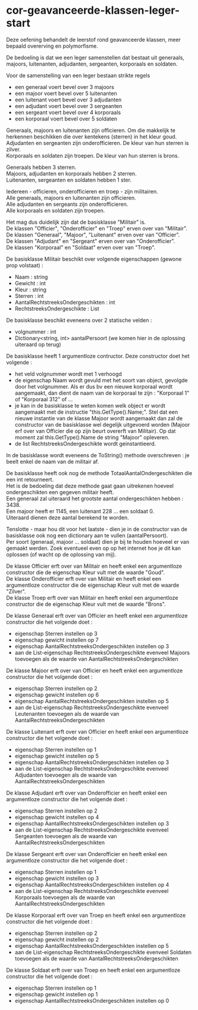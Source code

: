 # cor-geavanceerde-klassen-leger-start
Deze oefening behandelt de leerstof rond geavanceerde klassen, meer bepaald overerving en polymorfisme.

De bedoeling is dat we een leger samenstellen dat bestaat uit generaals, majoors, luitenanten, adjudanten, sergeanten, korporaals en soldaten.

Voor de samenstelling van een leger bestaan strikte regels
* een generaal voert bevel over 3 majoors
* een majoor voert bevel over 5 luitenanten
* een luitenant voert bevel over 3 adjudanten
* een adjudant voert bevel over 3 sergeanten
* een sergeant voert bevel over 4 korporaals
* een korporaal voert bevel over 5 soldaten

Generaals, majoors en luitenanten zijn officieren.  Om die makkelijk te herkennen beschikken die over kentekens (sterren) in het kleur goud.  
Adjudanten en sergeanten zijn onderofficieren.  De kleur van hun sterren is zilver.  
Korporaals en soldaten zijn troepen.  De kleur van hun sterren is brons.  

Generaals hebben 3 sterren.  
Majoors, adjudanten en korporaals hebben 2 sterren.  
Luitenanten, sergeanten en soldaten hebben 1 ster.  

Iedereen - officieren, onderofficieren en troep - zijn militairen.  
Alle generaals, majoors en luitenanten zijn officieren.  
Alle adjudanten en sergeants zijn onderofficieren.  
Alle korporaals en soldaten zijn troepen.  

Het mag dus duidelijk zijn dat de basisklasse "Militair" is.  
De klassen "Officier", "Onderofficier" en "Troep" erven over van "Militair".  
De klassen "Generaal", "Majoor", "Luitenant" erven over van "Officier".  
De klassen "Adjudant" en "Sergeant" erven over van "Onderofficier".  
De klassen "Korporaal" en "Soldaat" erven over van "Troep".  

De basisklasse Militair beschikt over volgende eigenschappen (gewone prop volstaat) : 
* Naam : string
* Gewicht : int
* Kleur : string
* Sterren : int
* AantalRechtstreeksOndergeschikten : int
* RechtstreeksOndergeschikte : List<Militair>

De basisklasse beschikt eveneens over 2 statische velden : 
* volgnummer : int
* Dictionary<string, int> aantalPersoort  (we komen hier in de oplossing uiteraard op terug)

De basisklasse heeft 1 argumentloze contructor.
Deze constructor doet het volgende : 
* het veld volgnummer wordt met 1 verhoogd
* de eigenschap Naam wordt gevuld met het soort van object, gevolgde door het volgnummer.  Als er dus bv een nieuwe korporaal wordt aangemaakt, dan dient de naam van de korporaal te zijn : "Korporaal 1" of "Korporaal 312" of ...
* je kan in de basisklasse te weten komen welk object er wordt aangemaakt met de instructie "this.GetType().Name;".  Stel dat een nieuwe instantie van de klasse Majoor wordt aangemaakt dan zal de constructor van de basisklasse wel degelijk uitgevoerd worden (Majoor erf over van Officier die op zijn beurt overerft van Militair).  Op dat moment zal this.GetType().Name de string "Majoor" opleveren.
* de list RechtstreeksOndergeschikte wordt geinstantieerd.

In de basisklasse wordt eveneens de ToString() methode overschreven : je beelt enkel de naam van de militair af.

De basisklasse heeft ook nog de methode TotaalAantalOndergeschikten die een int retourneert.  
Het is de bedoeling dat deze methode gaat gaan uitrekenen hoeveel ondergeschikten een gegeven militair heeft.    
Een generaal zal uiteraard het grootste aantal ondergeschikten hebben : 3438.  
Een majoor heeft er 1145, een luitenant 228 ... een soldaat 0.  
Uiteraard dienen deze aantal berekend te worden.

Tenslotte - maar hou dit voor het laatste - dien je in de constructor van de basisklasse ook nog een dictionary aan te vullen (aantalPersoort).  
Per soort (generaal, majoor ... soldaat) dien je bij te houden hoeveel er van gemaakt werden.  Zoek eventueel even op op het internet hoe je dit kan oplossen (of wacht op de oplossing van mij).

De klasse Officier erft over van Militair en heeft enkel een argumentloze constructor die de eigenschap Kleur vult met de waarde "Goud".  
De klasse Onderofficier erft over van Militair en heeft enkel een argumentloze constructor die de eigenschap Kleur vult met de waarde "Zilver".  
De klasse Troep erft over van Militair en heeft enkel een argumentloze constructor die de eigenschap Kleur vult met de waarde "Brons".  

De klasse Generaal erft over van Officier en heeft enkel een argumentloze constructor die het volgende doet : 
* eigenschap Sterren instellen op 3
* eigenschap gewicht instellen op 7
* eigenschap AantalRechtstreeksOndergeschikten instellen op 3
* aan de List-eigenschap RechtstreeksOndergeschikte evenveel Majoors toevoegen als de waarde van AantalRechtstreeksOndergeschikten

De klasse Majoor erft over van Officier en heeft enkel een argumentloze constructor die het volgende doet : 
* eigenschap Sterren instellen op 2
* eigenschap gewicht instellen op 6
* eigenschap AantalRechtstreeksOndergeschikten instellen op 5
* aan de List-eigenschap RechtstreeksOndergeschikte evenveel Leutenanten toevoegen als de waarde van AantalRechtstreeksOndergeschikten

De klasse Luitenant erft over van Officier en heeft enkel een argumentloze constructor die het volgende doet : 
* eigenschap Sterren instellen op 1
* eigenschap gewicht instellen op 5
* eigenschap AantalRechtstreeksOndergeschikten instellen op 3
* aan de List-eigenschap RechtstreeksOndergeschikte evenveel Adjudanten toevoegen als de waarde van AantalRechtstreeksOndergeschikten

De klasse Adjudant erft over van Onderofficier en heeft enkel een argumentloze constructor die het volgende doet : 
* eigenschap Sterren instellen op 2
* eigenschap gewicht instellen op 4
* eigenschap AantalRechtstreeksOndergeschikten instellen op 3
* aan de List-eigenschap RechtstreeksOndergeschikte evenveel Sergeanten toevoegen als de waarde van AantalRechtstreeksOndergeschikten

De klasse Sergeant erft over van Onderofficier en heeft enkel een argumentloze constructor die het volgende doet : 
* eigenschap Sterren instellen op 1
* eigenschap gewicht instellen op 3
* eigenschap AantalRechtstreeksOndergeschikten instellen op 4
* aan de List-eigenschap RechtstreeksOndergeschikte evenveel Korporaals toevoegen als de waarde van AantalRechtstreeksOndergeschikten

De klasse Korporaal erft over van Troep en heeft enkel een argumentloze constructor die het volgende doet : 
* eigenschap Sterren instellen op 2
* eigenschap gewicht instellen op 2
* eigenschap AantalRechtstreeksOndergeschikten instellen op 5
* aan de List-eigenschap RechtstreeksOndergeschikte evenveel Soldaten toevoegen als de waarde van AantalRechtstreeksOndergeschikten

De klasse Soldaat erft over van Troep en heeft enkel een argumentloze constructor die het volgende doet : 
* eigenschap Sterren instellen op 1
* eigenschap gewicht instellen op 1
* eigenschap AantalRechtstreeksOndergeschikten instellen op 0


